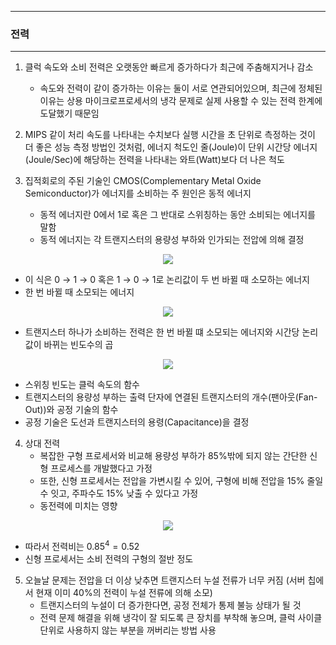 -----
### 전력
-----
1. 클럭 속도와 소비 전력은 오랫동안 빠르게 증가하다가 최근에 주춤해지거나 감소
   - 속도와 전력이 같이 증가하는 이유는 둘이 서로 연관되어있으며, 최근에 정체된 이유는 상용 마이크로프로세서의 냉각 문제로 실제 사용할 수 있는 전력 한계에 도달했기 때문임

2. MIPS 같이 처리 속도를 나타내는 수치보다 실행 시간을 초 단위로 측정하는 것이 더 좋은 성능 측정 방법인 것처럼, 에너지 척도인 줄(Joule)이 단위 시간당 에너지(Joule/Sec)에 해당하는 전력을 나타내는 와트(Watt)보다 더 나은 척도
3. 집적회로의 주된 기술인 CMOS(Complementary Metal Oxide Semiconductor)가 에너지를 소비하는 주 원인은 동적 에너지
   - 동적 에너지란 0에서 1로 혹은 그 반대로 스위칭하는 동안 소비되는 에너지를 말함
   - 동적 에너지는 각 트랜지스터의 용량성 부하와 인가되는 전압에 의해 결정
<div align="center">
<img src="https://github.com/user-attachments/assets/399ba77d-1649-49eb-a64f-41cda5a55824">
</div>

   - 이 식은 0 → 1 → 0 혹은 1 → 0 → 1로 논리값이 두 번 바뀔 때 소모하는 에너지
   - 한 번 바뀔 때 소모되는 에너지
<div align="center">
<img src="https://github.com/user-attachments/assets/7f31353c-20da-48da-a7bd-088c9fe62abf">
</div>

   - 트랜지스터 하나가 소비하는 전력은 한 번 바뀔 떄 소모되는 에너지와 시간당 논리값이 바뀌는 빈도수의 곱
<div align="center">
<img src="https://github.com/user-attachments/assets/11748a0b-9c16-4dc6-b7a7-ecfea3032e11">
</div>

   - 스위칭 빈도는 클럭 속도의 함수
   - 트랜지스터의 용량성 부하는 출력 단자에 연결된 트랜지스터의 개수(팬아웃(Fan-Out))와 공정 기술의 함수
   - 공정 기술은 도선과 트랜지스터의 용령(Capacitance)을 결정

4. 상대 전력
   - 복잡한 구형 프로세서와 비교해 용량성 부하가 85%밖에 되지 않는 간단한 신형 프로세스를 개발했다고 가정
   - 또한, 신형 프로세서는 전압을 가변시킬 수 있어, 구형에 비해 전압을 15% 줄일 수 잇고, 주파수도 15% 낮출 수 있다고 가정
   - 동전력에 미치는 영향
<div align="center">
<img src="https://github.com/user-attachments/assets/e97eb6b0-35e4-478a-9d9d-1b8c982a88db">
</div>

   - 따라서 전력비는 $0.85^{4} = 0.52$
   - 신형 프로세서는 소비 전력의 구형의 절반 정도

5. 오늘날 문제는 전압을 더 이상 낮추면 트랜지스터 누설 전류가 너무 커짐 (서버 칩에서 현재 이미 40%의 전력이 누설 전류에 의해 소모)
   - 트랜지스터의 누설이 더 증가한다면, 공정 전체가 통제 불능 상태가 될 것
   - 전력 문제 해결을 위해 냉각이 잘 되도록 큰 장치를 부착해 놓으며, 클럭 사이클 단위로 사용하지 않는 부분을 꺼버리는 방법 사용

   
